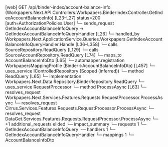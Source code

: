 [web] GET /api/binder-index/account-balance-info  (Workpapers.Next.API.Controllers.Workpapers.BinderIndexController.GetIndexAccountBalanceInfo)  [L23–L27] status=200 [auth=AuthorizationPolicies.User]
  └─ sends_request GetIndexAccountBalanceInfoQuery -> GetIndexAccountBalanceInfoQueryHandler [L26]
    └─ handled_by Workpapers.Next.ApplicationService.Queries.Workpapers.GetIndexAccountBalanceInfoQueryHandler.Handle [L36–L358]
      └─ calls SourceRepository.ReadQuery [L129]
      └─ calls SourceAccountRepository.ReadQuery [L74]
      └─ maps_to AccountBalanceInfoDto [L65]
        └─ automapper.registration WorkpapersMappingProfile (Binder->AccountBalanceInfoDto) [L457]
      └─ uses_service IControlledRepository<Binder> (Scoped (inferred))
        └─ method ReadQuery [L65]
          └─ implementation Workpapers.Next.Data.Repository.BinderRepository.ReadQuery
      └─ uses_service RequestProcessor
        └─ method ProcessAsync [L63]
          └─ resolves_request Workpapers.Next.Services.Features.Requests.RequestProcessor.ProcessAsync
          └─ resolves_request Cirrus.Services.Features.Requests.RequestProcessor.ProcessAsync
          └─ resolves_request DataGet.Services.Features.Requests.RequestProcessor.ProcessAsync
          └─ +1 additional_requests elided
  └─ impact_summary
    └─ requests 1
      └─ GetIndexAccountBalanceInfoQuery
    └─ handlers 1
      └─ GetIndexAccountBalanceInfoQueryHandler
    └─ mappings 1
      └─ AccountBalanceInfoDto

